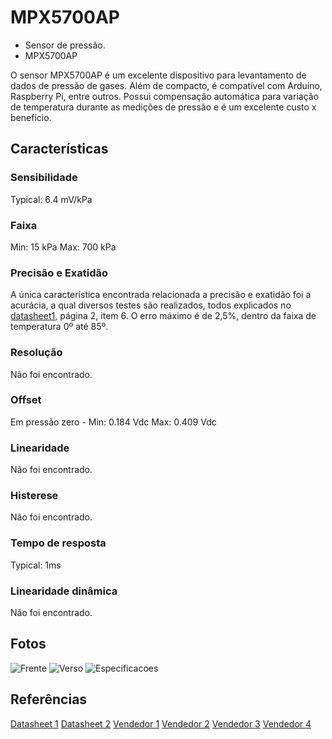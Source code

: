 ﻿# MPX5700AP

- Sensor de pressão.
- MPX5700AP

O sensor MPX5700AP é um excelente dispositivo para levantamento de dados de pressão de gases. Além de compacto, é compatível com Arduino, Raspberry Pi, entre outros. Possui compensação automática para variação de temperatura durante as medições de pressão e é um excelente custo x benefício.

## Características

### Sensibilidade
Typical: 6.4 mV/kPa

### Faixa
Min: 15 kPa
Max: 700 kPa

### Precisão e Exatidão
A única característica encontrada relacionada a precisão e exatidão foi a acurácia, a qual diversos testes são realizados, todos explicados no [datasheet1](https://br.mouser.com/datasheet/2/302/MPX5700-1127047.pdf), página 2, item 6. O erro máximo é de 2,5%, dentro da faixa de temperatura 0º até 85º.

### Resolução
Não foi encontrado.

### Offset
Em pressão zero -
Min: 0.184 Vdc
Max: 0.409 Vdc

### Linearidade
Não foi encontrado.

### Histerese
Não foi encontrado.

### Tempo de resposta
Typical: 1ms

### Linearidade dinâmica
Não foi encontrado.

## Fotos

![Frente](https://www.curtocircuito.com.br/pub/media/catalog/product/cache/72ec8770cbd5f2a6c38b949defa71f0d/s/e/sensor_de_press_o_absoluta_15-700kpa_-_mpx5700ap_1.jpg)
![Verso](https://www.curtocircuito.com.br/pub/media/catalog/product/cache/72ec8770cbd5f2a6c38b949defa71f0d/s/e/sensor_de_press_o_absoluta_15-700kpa_-_mpx5700ap_2.jpg)
![Especificacoes](https://www.usinainfo.com.br/8041-infografico/sensor-de-pressao-absoluta-mpx5700ap-15kpa-a-700kpa.jpg)

## Referências

[Datasheet 1](https://br.mouser.com/datasheet/2/302/MPX5700-1127047.pdf)
[Datasheet 2](https://www.usinainfo.com.br/index.php?controller=attachment&id_attachment=152)
[Vendedor 1](https://www.curtocircuito.com.br/sensor-de-pressao-absoluta-15-700kpa-mpx5700ap.html)
[Vendedor 2](https://www.usinainfo.com.br/sensor-de-pressao-arduino/sensor-de-pressao-absoluta-mpx5700ap-15kpa-a-700kpa-2968.html)
[Vendedor 3](https://br.mouser.com/ProductDetail/NXP-Semiconductors/MPX5700AP?qs=N2XN0KY4UWVn7Ey758TYKQ==)
[Vendedor 4](https://www.baudaeletronica.com.br/sensor-de-press-o-absoluta-mpx5700ap.html)

